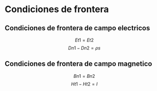 # Condiciones de frontera



## Condiciones de frontera de campo electricos 
$$Et1=Et2$$ $$Dn1-Dn2=\rho s$$



## Condiciones de frontera de campo magnetico 
$$Bn1=Bn2$$
$$Ht1-Ht2=I$$



